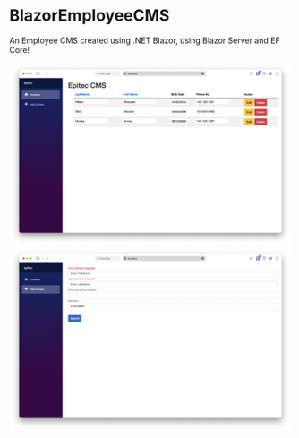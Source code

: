 # BlazorEmployeeCMS
An Employee CMS created using .NET Blazor, using Blazor Server and EF Core!


![Demo Image](1.png)
![Demo Image](2.png)
